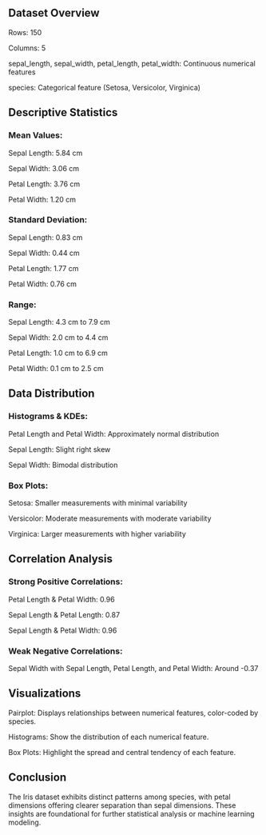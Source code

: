 ## Dataset Overview
Rows: 150

Columns: 5

sepal_length, sepal_width, petal_length, petal_width: Continuous numerical features

species: Categorical feature (Setosa, Versicolor, Virginica)

## Descriptive Statistics
### Mean Values:

Sepal Length: 5.84 cm

Sepal Width: 3.06 cm

Petal Length: 3.76 cm

Petal Width: 1.20 cm

### Standard Deviation:

Sepal Length: 0.83 cm

Sepal Width: 0.44 cm

Petal Length: 1.77 cm

Petal Width: 0.76 cm

### Range:

Sepal Length: 4.3 cm to 7.9 cm

Sepal Width: 2.0 cm to 4.4 cm

Petal Length: 1.0 cm to 6.9 cm

Petal Width: 0.1 cm to 2.5 cm

## Data Distribution
### Histograms & KDEs:

Petal Length and Petal Width: Approximately normal distribution

Sepal Length: Slight right skew

Sepal Width: Bimodal distribution

### Box Plots:

Setosa: Smaller measurements with minimal variability

Versicolor: Moderate measurements with moderate variability

Virginica: Larger measurements with higher variability

## Correlation Analysis
### Strong Positive Correlations:

Petal Length & Petal Width: 0.96

Sepal Length & Petal Length: 0.87

Sepal Length & Petal Width: 0.96

### Weak Negative Correlations:

Sepal Width with Sepal Length, Petal Length, and Petal Width: Around -0.37

## Visualizations
Pairplot: Displays relationships between numerical features, color-coded by species.

Histograms: Show the distribution of each numerical feature.

Box Plots: Highlight the spread and central tendency of each feature.

## Conclusion
The Iris dataset exhibits distinct patterns among species, with petal dimensions offering clearer separation than sepal dimensions. These insights are foundational for further statistical analysis or machine learning modeling.
